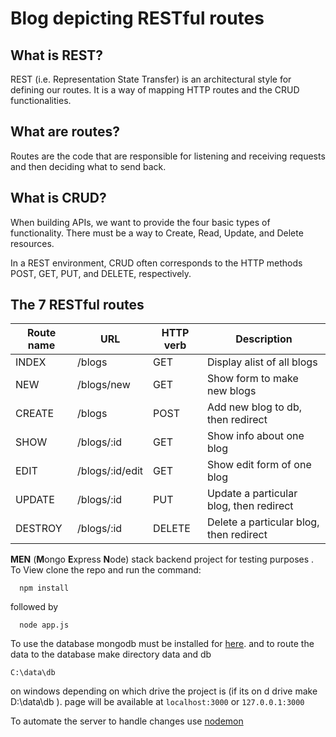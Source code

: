 

# Blog depicting RESTful routes

## What is REST?

REST (i.e. Representation State Transfer) is an architectural style  for defining our routes. It is a way of mapping HTTP routes and the CRUD functionalities.

## What are routes?

Routes are the code that are responsible for listening and receiving requests and then deciding what to send back.

## What is CRUD?

When building APIs, we want to provide the four basic types of functionality. There must be a way to Create, Read, Update, and Delete resources.

In a REST environment, CRUD often corresponds to the HTTP methods POST, GET, PUT, and DELETE, respectively.

## The 7 RESTful routes
|Route name|URL              |HTTP verb|Description  |
|--       |--                |--       |--|
| INDEX   | /blogs           | GET     | Display alist of all blogs |
| NEW     | /blogs/new       | GET     | Show form to make new blogs |
| CREATE  | /blogs           | POST    | Add new blog to db, then redirect |
| SHOW    | /blogs/:id       | GET     | Show info about one blog  |
| EDIT    | /blogs/:id/edit  | GET     | Show edit form of one blog |
| UPDATE  | /blogs/:id       | PUT     | Update a particular blog, then redirect   |
|DESTROY  | /blogs/:id       | DELETE  | Delete a particular blog, then redirect |

**MEN** (**M**ongo **E**xpress **N**ode) stack backend project for testing purposes .
To View clone the repo and run the command:

      npm install
      
followed by

      node app.js
  To use the database mongodb must be installed for [here](https://www.mongodb.com/download-center).
  and to route the data to the database make directory  data and db

	C:\data\db
	
on windows depending on which drive the project is (if its on d drive make D:\data\db ).
page will be available at ```localhost:3000``` or ```127.0.0.1:3000```

To automate the server to handle changes use [nodemon](https://www.npmjs.com/package/nodemon)

